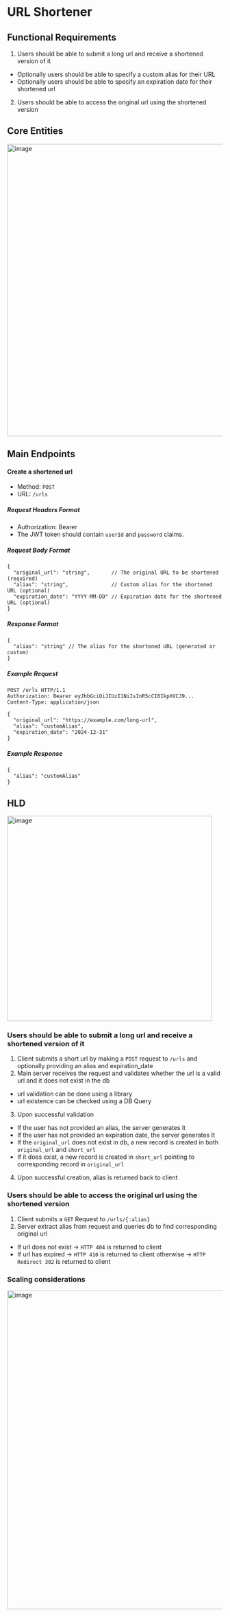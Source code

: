 # URL Shortener 

## Functional Requirements 
1. Users should be able to submit a long url and receive a shortened version of it
- Optionally users should be able to specify a custom alias for their URL 
- Optionally users should be able to specify an expiration date for their shortened url
2. Users should be able to access the original url using the shortened version 

## Core Entities 
<img width="681" alt="image" src="https://github.com/user-attachments/assets/cf1a1da2-ffc0-4575-89a3-cf6b7702d6ed">


## Main Endpoints

#### Create a shortened url
- Method: `POST`
- URL: `/urls`
##### Request Headers Format
- Authorization: Bearer <JWT Token>
- The JWT token should contain `userId` and `password` claims.
##### Request Body Format
``` 
{
  "original_url": "string",       // The original URL to be shortened (required)
  "alias": "string",              // Custom alias for the shortened URL (optional)
  "expiration_date": "YYYY-MM-DD" // Expiration date for the shortened URL (optional)
}
``` 
##### Response Format
``` 
{
  "alias": "string" // The alias for the shortened URL (generated or custom)
}
```
##### Example Request
```
POST /urls HTTP/1.1
Authorization: Bearer eyJhbGciOiJIUzI1NiIsInR5cCI6IkpXVCJ9...
Content-Type: application/json

{
  "original_url": "https://example.com/long-url",
  "alias": "customAlias",
  "expiration_date": "2024-12-31"
}
```
##### Example Response
```
{
  "alias": "customAlias"
}
```

## HLD
<img width="478" alt="image" src="https://github.com/user-attachments/assets/2a4383a4-c50a-4de5-8810-a652840868f1">

### Users should be able to submit a long url and receive a shortened version of it
1. Client submits a short url by making a `POST` request to `/urls` and optionally providing an alias and expiration_date
2. Main server receives the request and validates whether the url is a valid url and it does not exist in the db
- url validation can be done using a library
- url existence can be checked using a DB Query
3. Upon successful validation
- If the user has not provided an alias, the server generates it
- If the user has not provided an expiration date, the server generates It
- If the `original_url` does not exist in db, a new record is created in both `original_url` and `short_url`
- If it does exist, a new record is created in `short_url` pointing to corresponding record in `original_url`
4. Upon successful creation, alias is returned back to client

### Users should be able to access the original url using the shortened version 
1. Client submits a `GET` Request to `/urls/{:alias}`
2. Server extract alias from request and queries db to find corresponding original url
- If url does not exist -> `HTTP 404` is returned to client
- If url has expired -> `HTTP 410` is returned to client
otherwise -> `HTTP Redirect 302` is returned to client

### Scaling considerations
<img width="743" alt="image" src="https://github.com/user-attachments/assets/f2769e0d-69d7-49e6-9536-0cc8c7f1b16d">
